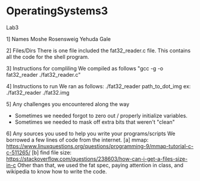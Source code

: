 # OperatingSystems3
Lab3

1] Names
Moshe Rosensweig
Yehuda Gale

2] Files/Dirs
There is one file included the fat32_reader.c file. This contains all the code for the shell program.

3] Instructions for compliling
We compiled as follows "gcc -g -o fat32_reader ./fat32_reader.c"

4] Instructions to run
We ran as follows:
./fat32_reader path_to_dot_img
ex: ./fat32_reader ./fat32.img

5] Any challenges you encountered along the way
- Sometimes we needed forgot to zero out / properly initialize variables.
- Sometimes we needed to mask off extra bits that weren't "clean"

6] Any sources you used to help you write your programs/scripts
We borrowed a few lines of code from the internet. 
	[a] mmap: 			https://www.linuxquestions.org/questions/programming-9/mmap-tutorial-c-c-511265/
	[b] find file size: https://stackoverflow.com/questions/238603/how-can-i-get-a-files-size-in-c
Other than that, we used the fat spec, paying attention in class, and wikipedia to know how to write the code.
